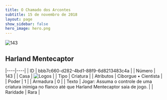 ```yaml
---
title: O Chamado dos Arcontes
subtitle: 15 de novembro de 2018
layout: page
show_sidebar: false
hero_image: hero.png
---
```


![143](https://cdn.keyforgegame.com/media/card_front/pt/341_143_G7C9MP3P4VX2_pt.png)

## Harland Mentecaptor

|----|----|
| ID | bbb7c660-d282-4bd1-88f9-6d8213483c4a |
| Número | 143 |
| Casa | ![Logos](https://archonarcana.com/images/thumb/c/ce/Logos.png/22px-Logos.png "Logos") |
| Tipo | Criatura |
| Atributos | Ciborgue • Cientista |
| Poder | 1 |
| Armadura | 0 |
| Texto | Jogar: Assuma o controle de uma criatura inimiga no flanco até que Harland Mentecaptor saia de jogo. |
| Raridade | Rara |
